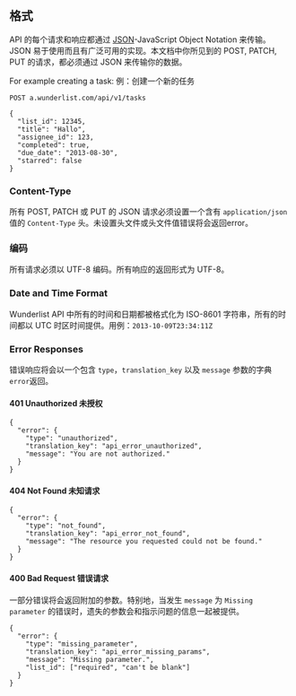 ## 格式

API 的每个请求和响应都通过 [JSON](http://www.json.org)-JavaScript Object Notation 来传输。JSON 易于使用而且有广泛可用的实现。本文档中你所见到的 POST, PATCH, PUT 的请求，都必须通过 JSON 来传输你的数据。

For example creating a task:
例：创建一个新的任务

    POST a.wunderlist.com/api/v1/tasks

    {
      "list_id": 12345,
      "title": "Hallo",
      "assignee_id": 123,
      "completed": true,
      "due_date": "2013-08-30",
      "starred": false
    }

### Content-Type

所有 POST, PATCH 或 PUT 的 JSON 请求必须设置一个含有 `application/json` 值的 `Content-Type` 头。未设置头文件或头文件值错误将会返回error。

### 编码

所有请求必须以 UTF-8 编码。所有响应的返回形式为 UTF-8。

### Date and Time Format

Wunderlist API 中所有的时间和日期都被格式化为 ISO-8601 字符串，所有的时间都以 UTC 时区时间提供。用例：`2013-10-09T23:34:11Z`

### Error Responses

错误响应将会以一个包含 `type`，`translation_key` 以及 `message` 参数的字典 `error`返回。

#### 401 Unauthorized 未授权

    {
      "error": {
        "type": "unauthorized",
        "translation_key": "api_error_unauthorized",
        "message": "You are not authorized."
      }
    }

#### 404 Not Found 未知请求

    {
      "error": {
        "type": "not_found",
        "translation_key": "api_error_not_found",
        "message": "The resource you requested could not be found."
      }
    }

#### 400 Bad Request 错误请求

一部分错误将会返回附加的参数。特别地，当发生 `message` 为 `Missing parameter` 的错误时，遗失的参数会和指示问题的信息一起被提供。

    {
      "error": {
        "type": "missing_parameter",
        "translation_key": "api_error_missing_params",
        "message": "Missing parameter.",
        "list_id": ["required", "can't be blank"]
      }
    }
